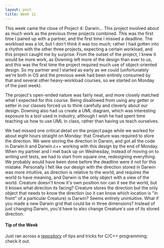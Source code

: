 ```yaml
---
layout: post
title: Week 11
---
```


This week came the close of Project 4: Darwin... This project involved about as much work as the previous three projects combined. This was the first time I paired up with a partner, and the first time I missed a deadline. The workload was a lot, but I don't think it was too much; rather I had gotten into a rhythm with the other three projects, expecting a certain workload, and this project caught me by surprise. From the outset of the project, I knew it would be more work, as Downing left more of the design than ever to us, and this was the first time the project required much use of object-oriented design. So my partner and I started as early as we could (unfortunately we're both in OS and the previous week had been entirely consumed by that and several other heavy-workload courses, so we started on Monday of the past week).

The project's open-ended nature was fairly neat, and more closely matched what I expected for this course. Being disallowed from using any getter or setter in our classes forced us to think carefully and cleverly about our design. Downing also had us create a UML diagram, which was interesting exposure to a tool used in industry, although I wish he had spent time teaching us how to use UML in class, rather than having us teach ourselves.

We had missed one critical detail on the project page while we worked for about eight hours straight on Monday: that Creature was required to store the direction. We were storing the direction in Darwin, and got all the code in Darwin.h and Darwin.c++ working with this design by the end of Monday. When my partner and I met back up on Wednesday, instead of moving on to writing unit tests, we had to start from square one, redesigning everything. We probably would have been done before the deadline were it not for this mistake. Personally I felt like our design with the direction stored in Darwin was more intuitive, as direction is relative to the world, and requires the world to have meaning, and Darwin is the only object with a view of the world. Creature doesn't know it's own position nor can it see the world, but it knows what direciton its facing? Creature stores the direction but the only object that needs to know the direction (so it can know which location is "in front" of a particular Creature) is Darwin? Seems entirely unintuitive. What if you made a new Darwin grid that could be in three dimensions? Instead of just changing Darwin, you'd have to also change Creature's use of its stored direction.

#### Tip of the Week

Just ran across a [repository](http://www.cprogramming.com/tips/) of tips and tricks for C/C++ programming; check it out.
